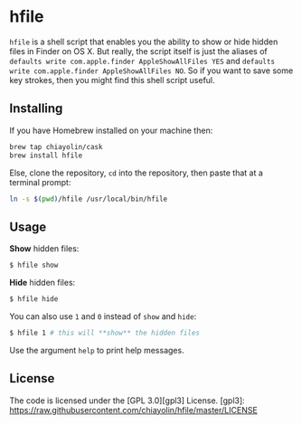 hfile
=====

`hfile` is a shell script that enables you the ability to show or hide hidden files in Finder on OS X. 
But really, the script itself is just the aliases of `defaults write com.apple.finder AppleShowAllFiles
YES` and `defaults write com.apple.finder AppleShowAllFiles NO`. So if you want to save some key strokes, 
then you might find this shell script useful.

Installing
----------

If you have Homebrew installed on your machine then:

```sh
brew tap chiayolin/cask
brew install hfile
```

Else, clone the repository, `cd` into the repository, then paste that at a terminal prompt:

```sh
ln -s $(pwd)/hfile /usr/local/bin/hfile
```


Usage
-----

**Show** hidden files: 

```sh
$ hfile show
```

**Hide** hidden files:

```sh
$ hfile hide
```

You can also use `1` and `0` instead of `show` and `hide`:

```sh
$ hfile 1 # this will **show** the hidden files
```

Use the argument `help` to print help messages.


License
-------

The code is licensed under the [GPL 3.0][gpl3] License. 
[gpl3]: https://raw.githubusercontent.com/chiayolin/hfile/master/LICENSE 
